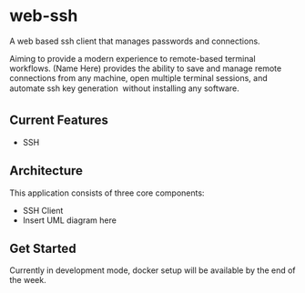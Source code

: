 # web-ssh
A web based ssh client that manages passwords and connections. 

Aiming to provide a modern experience to remote-based terminal workflows. (Name Here) provides the ability to save and manage remote connections from any machine, open multiple terminal sessions, and automate ssh key generation &#151; without installing any software.

## Current Features
- SSH

## Architecture
This application consists of three core components:  
- SSH Client 
- Insert UML diagram here

## Get Started
Currently in development mode, docker setup will be available by the end of the week.

